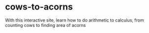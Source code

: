 # cows-to-acorns
With this interactive site, learn how to do arithmetic to calculus, from counting cows to finding area of acorns
